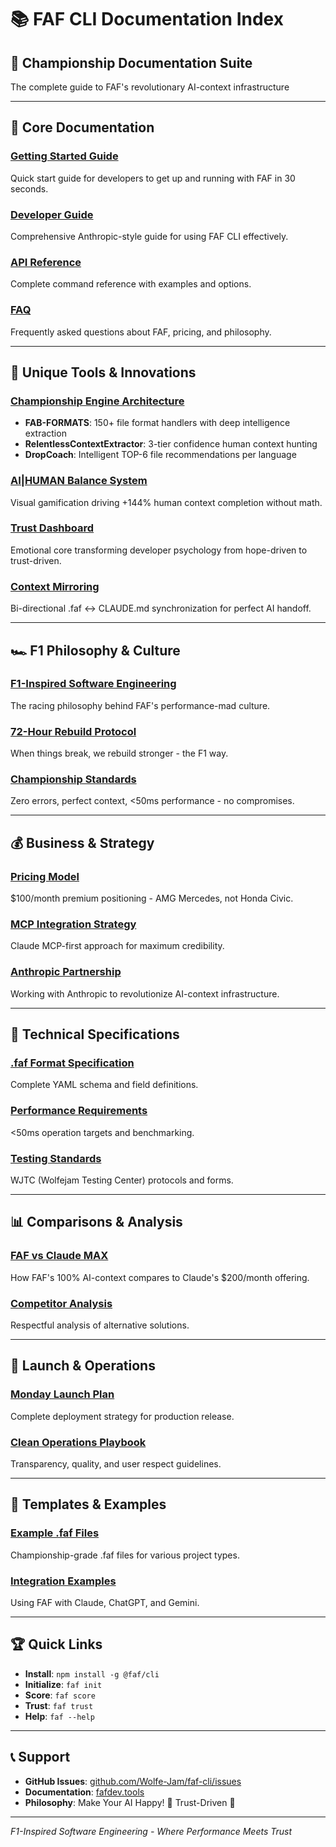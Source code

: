 # 📚 FAF CLI Documentation Index

## 🏁 Championship Documentation Suite
The complete guide to FAF's revolutionary AI-context infrastructure

---

## 📖 Core Documentation

### [Getting Started Guide](./GETTING-STARTED.md)
Quick start guide for developers to get up and running with FAF in 30 seconds.

### [Developer Guide](./DEVELOPER-GUIDE.md)
Comprehensive Anthropic-style guide for using FAF CLI effectively.

### [API Reference](./API-REFERENCE.md)
Complete command reference with examples and options.

### [FAQ](./FAQ.md)
Frequently asked questions about FAF, pricing, and philosophy.

---

## 🚀 Unique Tools & Innovations

### [Championship Engine Architecture](./CHAMPIONSHIP-ENGINE.md)
- **FAB-FORMATS**: 150+ file format handlers with deep intelligence extraction
- **RelentlessContextExtractor**: 3-tier confidence human context hunting
- **DropCoach**: Intelligent TOP-6 file recommendations per language

### [AI|HUMAN Balance System](./AI-HUMAN-BALANCE.md)
Visual gamification driving +144% human context completion without math.

### [Trust Dashboard](./TRUST-DASHBOARD.md)
Emotional core transforming developer psychology from hope-driven to trust-driven.

### [Context Mirroring](./CONTEXT-MIRRORING.md)
Bi-directional .faf ↔ CLAUDE.md synchronization for perfect AI handoff.

---

## 🏎️ F1 Philosophy & Culture

### [F1-Inspired Software Engineering](./F1-PHILOSOPHY.md)
The racing philosophy behind FAF's performance-mad culture.

### [72-Hour Rebuild Protocol](./REBUILD-PROTOCOL.md)
When things break, we rebuild stronger - the F1 way.

### [Championship Standards](./CHAMPIONSHIP-STANDARDS.md)
Zero errors, perfect context, <50ms performance - no compromises.

---

## 💰 Business & Strategy

### [Pricing Model](./PRICING.md)
$100/month premium positioning - AMG Mercedes, not Honda Civic.

### [MCP Integration Strategy](./MCP-STRATEGY.md)
Claude MCP-first approach for maximum credibility.

### [Anthropic Partnership](./ANTHROPIC-PARTNERSHIP.md)
Working with Anthropic to revolutionize AI-context infrastructure.

---

## 🔧 Technical Specifications

### [.faf Format Specification](./FAF-FORMAT-SPEC.md)
Complete YAML schema and field definitions.

### [Performance Requirements](./PERFORMANCE.md)
<50ms operation targets and benchmarking.

### [Testing Standards](./TESTING.md)
WJTC (Wolfejam Testing Center) protocols and forms.

---

## 📊 Comparisons & Analysis

### [FAF vs Claude MAX](./FAF-VS-CLAUDE-MAX.md)
How FAF's 100% AI-context compares to Claude's $200/month offering.

### [Competitor Analysis](./COMPETITORS.md)
Respectful analysis of alternative solutions.

---

## 🚢 Launch & Operations

### [Monday Launch Plan](./LAUNCH-PLAN.md)
Complete deployment strategy for production release.

### [Clean Operations Playbook](./CLEAN-OPS.md)
Transparency, quality, and user respect guidelines.

---

## 📝 Templates & Examples

### [Example .faf Files](./examples/)
Championship-grade .faf files for various project types.

### [Integration Examples](./integrations/)
Using FAF with Claude, ChatGPT, and Gemini.

---

## 🏆 Quick Links

- **Install**: `npm install -g @faf/cli`
- **Initialize**: `faf init`
- **Score**: `faf score`
- **Trust**: `faf trust`
- **Help**: `faf --help`

---

## 📞 Support

- **GitHub Issues**: [github.com/Wolfe-Jam/faf-cli/issues](https://github.com/Wolfe-Jam/faf-cli/issues)
- **Documentation**: [fafdev.tools](https://fafdev.tools)
- **Philosophy**: Make Your AI Happy! 🧡 Trust-Driven 🤖

---

*F1-Inspired Software Engineering - Where Performance Meets Trust*